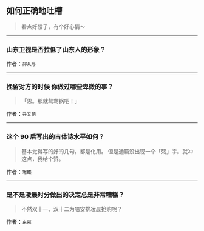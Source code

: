 ## 如何正确地吐槽

> 看点好段子，有个好心情～


 
---

### 山东卫视是否拉低了山东人的形象？

> 


作者：`郝从与`

---

### 挽留对方的时候 你做过哪些卑微的事？

> 「恩。那就鸳鸯锅吧！」


作者：`丑又萌`

---

### 这个 90 后写出的古体诗水平如何？

> 基本觉得写的好的几句。都是化用。 但是通篇没出现一个「殇」字。就冲这点，我给个赞。


作者：`璟臻`

---

### 是不是凌晨时分做出的决定总是非常糟糕？

> 不然双十一、双十二为啥安排凌晨抢购呢？


作者：`东邪`
